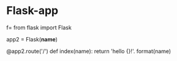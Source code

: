 # Flask-app
f=
from flask import Flask

app2 = Flask(__name__)


@app2.route('/<name>')
def index(name):
	return '<hi>hello {}!<hi>'. format(name)
